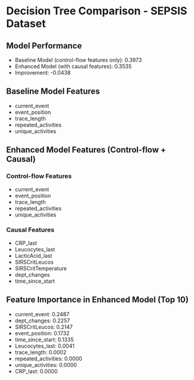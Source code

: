 # Decision Tree Comparison - SEPSIS Dataset

## Model Performance

- Baseline Model (control-flow features only): 0.3973
- Enhanced Model (with causal features): 0.3535
- Improvement: -0.0438

## Baseline Model Features

- current_event
- event_position
- trace_length
- repeated_activities
- unique_activities

## Enhanced Model Features (Control-flow + Causal)

### Control-flow Features
- current_event
- event_position
- trace_length
- repeated_activities
- unique_activities

### Causal Features
- CRP_last
- Leucocytes_last
- LacticAcid_last
- SIRSCritLeucos
- SIRSCritTemperature
- dept_changes
- time_since_start

## Feature Importance in Enhanced Model (Top 10)

- current_event: 0.2487
- dept_changes: 0.2257
- SIRSCritLeucos: 0.2147
- event_position: 0.1732
- time_since_start: 0.1335
- Leucocytes_last: 0.0041
- trace_length: 0.0002
- repeated_activities: 0.0000
- unique_activities: 0.0000
- CRP_last: 0.0000
